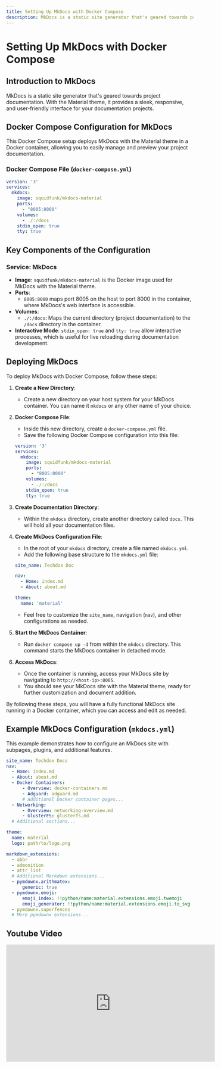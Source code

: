 ```yaml
---
title: Setting Up MkDocs with Docker Compose
description: MkDocs is a static site generator that's geared towards project documentation. With the Material theme, it provides a sleek, responsive, and user-friendly interface for your documentation projects.
---
```


# Setting Up MkDocs with Docker Compose

## Introduction to MkDocs

MkDocs is a static site generator that's geared towards project documentation. With the Material theme, it provides a sleek, responsive, and user-friendly interface for your documentation projects.

## Docker Compose Configuration for MkDocs

This Docker Compose setup deploys MkDocs with the Material theme in a Docker container, allowing you to easily manage and preview your project documentation.

### Docker Compose File (`docker-compose.yml`)

```yaml
version: '3'
services:
  mkdocs:
    image: squidfunk/mkdocs-material
    ports:
      - "8005:8000"
    volumes:
      - ./:/docs
    stdin_open: true
    tty: true
```

## Key Components of the Configuration
### Service: MkDocs
- **Image**: `squidfunk/mkdocs-material` is the Docker image used for MkDocs with the Material theme.
- **Ports**: 
  - `8005:8000` maps port 8005 on the host to port 8000 in the container, where MkDocs's web interface is accessible.
- **Volumes**: 
  - `./:/docs`: Maps the current directory (project documentation) to the `/docs` directory in the container.
- **Interactive Mode**: `stdin_open: true` and `tty: true` allow interactive processes, which is useful for live reloading during documentation development.

## Deploying MkDocs

To deploy MkDocs with Docker Compose, follow these steps:

1. **Create a New Directory**:
   - Create a new directory on your host system for your MkDocs container. You can name it `mkdocs` or any other name of your choice.

2. **Docker Compose File**:
   - Inside this new directory, create a `docker-compose.yml` file.
   - Save the following Docker Compose configuration into this file:

    ```yaml
    version: '3'
    services:
      mkdocs:
        image: squidfunk/mkdocs-material
        ports:
          - "8005:8000"
        volumes:
          - ./:/docs
        stdin_open: true
        tty: true
    ```

3. **Create Documentation Directory**:
   - Within the `mkdocs` directory, create another directory called `docs`. This will hold all your documentation files.

4. **Create MkDocs Configuration File**:
   - In the root of your `mkdocs` directory, create a file named `mkdocs.yml`.
   - Add the following base structure to the `mkdocs.yml` file:

    ```yaml
    site_name: Techdox Doc

    nav:
      - Home: index.md
      - About: about.md

    theme:
      name: 'material'
    ```

    - Feel free to customize the `site_name`, navigation (`nav`), and other configurations as needed.

5. **Start the MkDocs Container**:
   - Run `docker compose up -d` from within the `mkdocs` directory. This command starts the MkDocs container in detached mode.

6. **Access MkDocs**:
   - Once the container is running, access your MkDocs site by navigating to `http://<host-ip>:8005`.
   - You should see your MkDocs site with the Material theme, ready for further customization and document addition.

By following these steps, you will have a fully functional MkDocs site running in a Docker container, which you can access and edit as needed.


## Example MkDocs Configuration (`mkdocs.yml`)

This example demonstrates how to configure an MkDocs site with subpages, plugins, and additional features.

```yaml
site_name: Techdox Docs
nav:
  - Home: index.md
  - About: about.md
  - Docker Containers:
      - Overview: docker-containers.md
      - Adguard: adguard.md
      # Additional Docker container pages...
  - Networking:
      - Overview: networking-overview.md
      - GlusterFS: glusterfs.md
  # Additional sections...

theme:
  name: material
  logo: path/to/logo.png

markdown_extensions:
  - abbr
  - admonition
  - attr_list
  # Additional Markdown extensions...
  - pymdownx.arithmatex:
      generic: true
  - pymdownx.emoji:
      emoji_index: !!python/name:material.extensions.emoji.twemoji
      emoji_generator: !!python/name:material.extensions.emoji.to_svg
  - pymdownx.superfences
  # More pymdownx extensions...
```
## Youtube Video

<iframe width="560" height="315" src="https://www.youtube.com/embed/K2RDsWgwDTU?si=sQkLDP4fI0JdhBzX" title="YouTube video player" frameborder="0" allow="accelerometer; autoplay; clipboard-write; encrypted-media; gyroscope; picture-in-picture; web-share" allowfullscreen></iframe>
